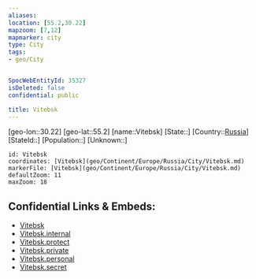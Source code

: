 ```yaml
---
aliases: 
location: [55.2,30.22]
mapzoom: [7,12] 
mapmarker: city 
type: City
tags:
- geo/City


SpocWebEntityId: 35327
isDeleted: false
confidential: public

title: Vitebsk
---
```

[geo-lon::30.22]
[geo-lat::55.2]
[name::Vitebsk]
[State::]
[Country::[Russia](geo/Continent/Europe/Russia.md)]
[StateId::]
[Population::]
[Unknown::]


```leaflet
id: Vitebsk
coordinates: [Vitebsk](geo/Continent/Europe/Russia/City/Vitebsk.md)
markerFile: [Vitebsk](geo/Continent/Europe/Russia/City/Vitebsk.md)
defaultZoom: 11 
maxZoom: 18
```


## Confidential Links & Embeds: 
- [Vitebsk](../../../../../../_public/geo/Continent/Europe/Russia/City/Vitebsk.md) 
- [Vitebsk.internal](../../../../../../_internal/geo/Continent/Europe/Russia/City/Vitebsk.internal.md) 
- [Vitebsk.protect](../../../../../../_protect/geo/Continent/Europe/Russia/City/Vitebsk.protect.md) 
- [Vitebsk.private](../../../../../../_private/geo/Continent/Europe/Russia/City/Vitebsk.private.md) 
- [Vitebsk.personal](../../../../../../_personal/geo/Continent/Europe/Russia/City/Vitebsk.personal.md) 
- [Vitebsk.secret](../../../../../../_secret/geo/Continent/Europe/Russia/City/Vitebsk.secret.md) 
